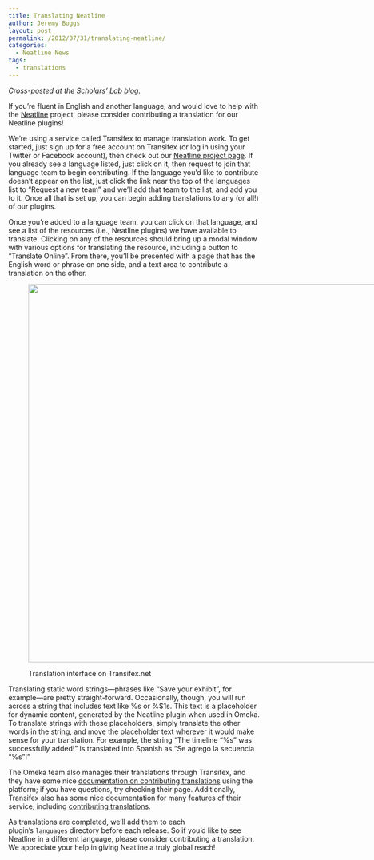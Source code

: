 ```yaml
---
title: Translating Neatline
author: Jeremy Boggs
layout: post
permalink: /2012/07/31/translating-neatline/
categories:
  - Neatline News
tags:
  - translations
---
```

*Cross-posted at the [Scholars&#8217; Lab blog][1].*

If you’re fluent in English and another language, and would love to help with the [Neatline][2] project, please consider contributing a translation for our Neatline plugins!

We’re using a service called Transifex to manage translation work. To get started, just sign up for a free account on Transifex (or log in using your Twitter or Facebook account), then check out our [Neatline project page][3]. If you already see a language listed, just click on it, then request to join that language team to begin contributing. If the language you&#8217;d like to contribute doesn&#8217;t appear on the list, just click the link near the top of the languages list to “Request a new team” and we’ll add that team to the list, and add you to it. Once all that is set up, you can begin adding translations to any (or all!) of our plugins.

Once you’re added to a language team, you can click on that language, and see a list of the resources (i.e., Neatline plugins) we have available to translate. Clicking on any of the resources should bring up a modal window with various options for translating the resource, including a button to “Translate Online”. From there, you’ll be presented with a page that has the English word or phrase on one side, and a text area to contribute a translation on the other.<figure id="attachment_5429" style="width: 1008px;" class="wp-caption alignnone">

<a href="http://www.scholarslab.org/slab-code/translating-neatline/attachment/screen-shot-2012-07-31-at-3-18-19-pm/" rel="attachment wp-att-5429"><img class="size-full wp-image-5429" title="Translation interface on Transifex.net" src="http://www.scholarslab.org/wp-content/uploads/2012/07/Screen-shot-2012-07-31-at-3.18.19-PM.png" alt="" width="1008" height="757" /></a><figcaption class="wp-caption-text">Translation interface on Transifex.net</figcaption></figure> 
Translating static word strings—phrases like “Save your exhibit”, for example—are pretty straight-forward. Occasionally, though, you will run across a string that includes text like %s or %$1s. This text is a placeholder for dynamic content, generated by the Neatline plugin when used in Omeka. To translate strings with these placeholders, simply translate the other words in the string, and move the placeholder text wherever it would make sense for your translation. For example, the string “The timeline &#8220;%s&#8221; was successfully added!” is translated into Spanish as “Se agregó la secuencia &#8220;%s&#8221;!”

The Omeka team also manages their translations through Transifex, and they have some nice [documentation on contributing translations][4] using the platform; if you have questions, try checking their page. Additionally, Transifex also has some nice documentation for many features of their service, including [contributing translations][5].

As translations are completed, we&#8217;ll add them to each plugin&#8217;s `languages` directory before each release. So if you&#8217;d like to see Neatline in a different language, please consider contributing a translation. We appreciate your help in giving Neatline a truly global reach!

 [1]: http://www.scholarslab.org/slab-code/translating-neatline/
 [2]: http://neatline.org
 [3]: https://www.transifex.com/projects/p/neatline/
 [4]: http://omeka.org/codex/Translate_Omeka
 [5]: http://help.transifex.com/intro/translating.html#translating "Documentation for adding translations on Transifex."